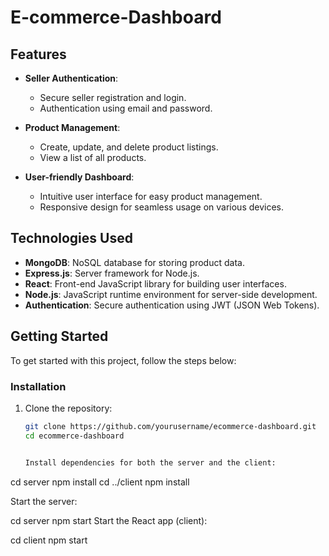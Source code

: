 # E-commerce-Dashboard
## Features

- **Seller Authentication**:
  - Secure seller registration and login.
  - Authentication using email and password.

- **Product Management**:
  - Create, update, and delete product listings.
  - View a list of all products.
- **User-friendly Dashboard**:
  - Intuitive user interface for easy product management.
  - Responsive design for seamless usage on various devices.

## Technologies Used

- **MongoDB**: NoSQL database for storing product data.
- **Express.js**: Server framework for Node.js.
- **React**: Front-end JavaScript library for building user interfaces.
- **Node.js**: JavaScript runtime environment for server-side development.
- **Authentication**: Secure authentication using JWT (JSON Web Tokens).

## Getting Started

To get started with this project, follow the steps below:

### Installation

1. Clone the repository:

   ```bash
   git clone https://github.com/yourusername/ecommerce-dashboard.git
   cd ecommerce-dashboard


   Install dependencies for both the server and the client:
cd server
npm install
cd ../client
npm install

Start the server:

cd server
npm start
Start the React app (client):

cd client
npm start

